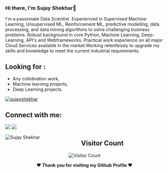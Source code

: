 

### Hi there, I'm Sujay Shekhar👋

I'm a passionate Data Scientist. Experienced in Supervised Machine Learning, Unsupervised ML, Reinforcement ML, predictive modelling, data processing, and data mining algorithms to solve challenging business problems. Robust background in core Python, Machine Learning, Deep-Learning, API's and Webframeworks. Practical work experience on all major Cloud Services available in the market.Working relentlessly to upgrade my skills and knowledge to meet the current industrial requirements.


 ## Looking for :

- Any collobration work,
- Machine learning projects,
- Deep Learning projects.

<p align="left"> <a href="https://github.com/ryo-ma/github-profile-trophy"><img src="https://github-profile-trophy.vercel.app/?username=sujayshekhar" alt="sujayshekhar" /></a> </p>

## Connect with me:

<p align = "center">
	
[<img src="https://img.shields.io/badge/twitter-%231DA1F2.svg?&style=for-the-badge&logo=twitter&logoColor=white&color=black" />](https://twitter.com/dataenthusaist_/) 
[<img src="https://img.shields.io/badge/instagram-%2312100E.svg?&style=for-the-badge&logo=instagram&logoColor=white&color=black" />](https://www.instagram.com/_dataenthusiast/)

<!-- <img align="left" alt="Sujay's Github Stats" src="https://github-readme-stats.vercel.app/api?username=sujayshekhar&show_icons=true&hide_border=true" />   -->
<p><img align="left" src="https://github-readme-stats.vercel.app/api/top-langs?username=sujayshekhar&show_icons=true&locale=en&layout=compact" alt="Sujay Shekhar" /></p>
 
<div align="center">
        
   ## Visitor Count
   ![Visitor Count](https://profile-counter.glitch.me/{sujayshekhar}/count.svg)
        
</div>

<div align="center">
  
<b>❤️ Thank you for visiting my Github Profile ❤️</b>
</div>
